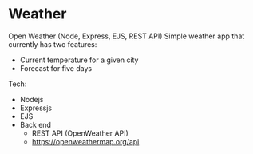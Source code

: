 # Weather
Open Weather (Node, Express, EJS, REST API)
Simple weather app that currently has two features:
- Current temperature for a given city
- Forecast for five days

Tech:
- Nodejs
- Expressjs
- EJS
- Back end
  - REST API (OpenWeather API)
  - https://openweathermap.org/api
